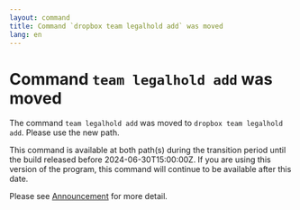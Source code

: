 ```yaml
---
layout: command
title: Command `dropbox team legalhold add` was moved
lang: en
---
```


# Command `team legalhold add` was moved

The command `team legalhold add` was moved to `dropbox team legalhold add`. Please use the new path.

This command is available at both path(s) during the transition period until the build released before 2024-06-30T15:00:00Z. If you are using this version of the program, this command will continue to be available after this date.

Please see [Announcement](https://github.com/watermint/toolbox/discussions/799) for more detail.


